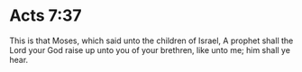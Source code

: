 # Acts 7:37

This is that Moses, which said unto the children of Israel, A prophet shall the Lord your God raise up unto you of your brethren, like unto me; him shall ye hear.